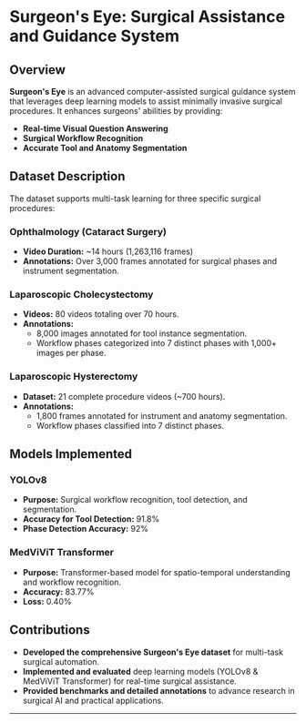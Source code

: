 # Surgeon's Eye: Surgical Assistance and Guidance System

## Overview

**Surgeon's Eye** is an advanced computer-assisted surgical guidance system that leverages deep learning models to assist minimally invasive surgical procedures. It enhances surgeons' abilities by providing:
- **Real-time Visual Question Answering**
- **Surgical Workflow Recognition**
- **Accurate Tool and Anatomy Segmentation**

## Dataset Description

The dataset supports multi-task learning for three specific surgical procedures:

### **Ophthalmology (Cataract Surgery)**
- **Video Duration:** ~14 hours (1,263,116 frames)
- **Annotations:** Over 3,000 frames annotated for surgical phases and instrument segmentation.

### **Laparoscopic Cholecystectomy**
- **Videos:** 80 videos totaling over 70 hours.
- **Annotations:**  
  - 8,000 images annotated for tool instance segmentation.
  - Workflow phases categorized into 7 distinct phases with 1,000+ images per phase.

### **Laparoscopic Hysterectomy**
- **Dataset:** 21 complete procedure videos (~700 hours).
- **Annotations:**  
  - 1,800 frames annotated for instrument and anatomy segmentation.
  - Workflow phases classified into 7 distinct phases.

## Models Implemented

### **YOLOv8**
- **Purpose:** Surgical workflow recognition, tool detection, and segmentation.
- **Accuracy for Tool Detection:** 91.8%
- **Phase Detection Accuracy:** 92%

### **MedViViT Transformer**
- **Purpose:** Transformer-based model for spatio-temporal understanding and workflow recognition.
- **Accuracy:** 83.77%
- **Loss:** 0.40%

## Contributions

- **Developed the comprehensive Surgeon's Eye dataset** for multi-task surgical automation.
- **Implemented and evaluated** deep learning models (YOLOv8 & MedViViT Transformer) for real-time surgical assistance.
- **Provided benchmarks and detailed annotations** to advance research in surgical AI and practical applications.

---
